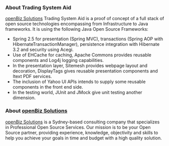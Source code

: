 ### About Trading System Aid ###
[openBiz Solutions](https://sites.google.com/site/openbizaustralia/) Trading System Aid is a proof of concept of a full stack of open source technologies encompassing from Infrastructure to Java frameworks.
It is using the following Java Open Source Frameworks:
  * Spring 2.5 for presentation (Spring MVC), transactions (Spring   AOP   with   HibernateTransactionManager),   persistence   integration   with Hibernate  3.2 and security using Acegi.
  * Use of EHCache for caching, Apache Commons provides reusable components and Log4j logging capabilities.
  * In   the   presentation   layer,   Sitemesh   provides   web­page   layout   and   decoration, DisplayTags gives reusable presentation components and Itext PDF services.
  * The inclusion of Yahoo UI APIs intends to supply some reusable components in the front end side.
  * In the testing world, JUnit and JMock give unit testing another dimension.

### About [openBiz Solutions](https://sites.google.com/site/openbizaustralia/) ###
[openBiz Solutions](https://sites.google.com/site/openbizaustralia/) is a Sydney-based consulting company that specializes in Professional Open Source Services. Our mission is to be your Open Source partner, providing experience, knowledge, objectivity and skills to help you achieve your goals in time and budget with a high quality solution.